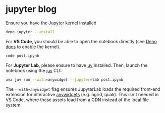 # jupyter blog

Ensure you have the Jupyter kernel installed

```sh
deno jupyter --install
```

For **VS Code**, you should be able to open the notebook directly (see
[Deno docs](https://docs.deno.com/runtime/reference/cli/jupyter/) to enable the
kernel).

```sh
code post.ipynb
```

For **Jupyter Lab**, please ensure to have
[uv](https://github.com/astral-sh/uv) installed. Then, launch the notebook
using the [juv](https://github.com/manzt/juv) CLI:

```sh
uvx juv run --with=anywidget --jupyter=lab post.ipynb
```

The `--with=anywidget` flag ensures JupyterLab loads the required front-end
extension for interactive [anywidgets](https://github.com/manzt/anywidget)
(e.g. agrid, quak). This isn't needed in VS Code, where these assets load from
a CDN instead of the local file system.
